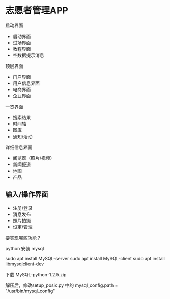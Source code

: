 # 志愿者管理APP

启动界面
+ 启动界面 
+ 过场界面
+ 教程界面
+ 空数据提示消息

顶层界面
+ 门户界面
+ 用户信息界面
+ 电商界面
+ 企业界面

一览界面
+ 搜索结果
+ 时间轴
+ 图库
+ 通知/活动

详细信息界面
+ 阅览器（照片/视频）
+ 新闻报道
+ 地图
+ 产品

## 输入/操作界面

+ 注册/登录
+ 消息发布
+ 照片拍摄
+ 设定/管理

要实现哪些功能？


python 安装 mysql

sudo apt install MySQL-server
sudo apt install MySQL-client
sudo apt install libmysqlclient-dev

下载 MySQL-python-1.2.5.zip

解压后，修改setup\_posix.py 中的 mysql\_config.path = "/usr/bin/mysql_config"



